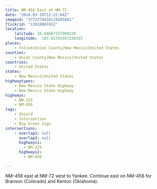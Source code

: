 ```yaml
---
title: NM-456 East at NM-72
date: "2014-03-29T12:22:04Z"
imageid: "3772374418119205681"
flickrid: "13918987452"
location:
    latitude: 36.84687157969229
    longitude: -103.91763567228315
places:
    - Folsom|Union County|New Mexico|United States
counties:
    - Union County|New Mexico|United States
countries:
    - United States
states:
    - New Mexico|United States
highwaytypes:
    - New Mexico State Highway
    - New Mexico State Highway
highways:
    - NM-325
    - NM-456
tags:
    - Shield
    - Intersection
    - Big Green Sign
intersections:
    - overlap1: null
      overlap2: null
      highways1:
        - NM-325
      highways2:
        - NM-456

---
```

NM-456 east at NM-72 west to Yankee.  Continue east on NM-456 for Branson (Colorado) and Kenton (Oklahoma).